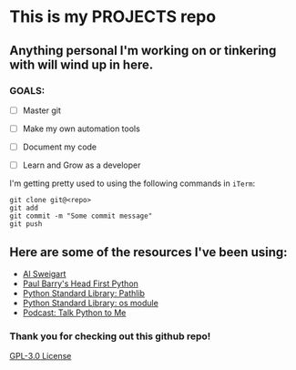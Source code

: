 # This is my **PROJECTS** repo

## Anything personal I'm working on or tinkering with will wind up in here.

### GOALS:

- [ ] Master git
- [ ] Make my own automation tools
- [ ] Document my code
- [ ] Learn and Grow as a developer


I'm getting pretty used to using the following commands in `iTerm`:
```
git clone git@<repo>
git add
git commit -m "Some commit message"
git push
```

## **Here are some of the resources I've been using:**
 - [Al Sweigart](https://github.com/asweigart/)
 - [Paul Barry's Head First Python](http://python.itcarlow.ie/index.html)
 - [Python Standard Library: Pathlib](https://docs.python.org/3/library/pathlib.html)
 - [Python Standard Library: os module](https://docs.python.org/3/library/os.html#module-os)
 - [Podcast: Talk Python to Me](https://talkpython.fm/home)
 
### **Thank you for checking out this github repo!**
[GPL-3.0 License](LICENSE)
